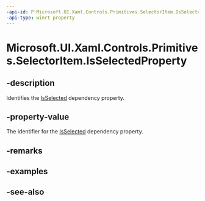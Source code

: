```yaml
---
-api-id: P:Microsoft.UI.Xaml.Controls.Primitives.SelectorItem.IsSelectedProperty
-api-type: winrt property
---
```


<!-- Property syntax
public Windows.UI.Xaml.DependencyProperty IsSelectedProperty { get; }
-->

# Microsoft.UI.Xaml.Controls.Primitives.SelectorItem.IsSelectedProperty

## -description
Identifies the [IsSelected](selectoritem_isselected.md) dependency property.

## -property-value
The identifier for the [IsSelected](selectoritem_isselected.md) dependency property.

## -remarks

## -examples

## -see-also

